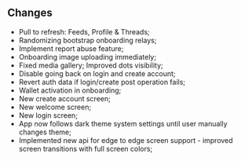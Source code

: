 ## Changes
- Pull to refresh: Feeds, Profile & Threads;
- Randomizing bootstrap onboarding relays;
- Implement report abuse feature;
- Onboarding image uploading immediately;
- Fixed media gallery; Improved dots visibility;
- Disable going back on login and create account;
- Revert auth data if login/create post operation fails;
- Wallet activation in onboarding;
- New create account screen;
- New welcome screen;
- New login screen;
- App now follows dark theme system settings until user manually changes theme;
- Implemented new api for edge to edge screen support - improved screen transitions with full screen colors;